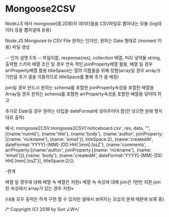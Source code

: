 ﻿# Mongoose2CSV
NodeJ.S 에서 mongoose(몽고DB)의 데이터들을 CSV파일로 뽑아내는 모듈 (log데이터 등을 뽑아낼때 유용)

Node.JS Mongoose to CSV File
원하는 인자만, 원하는 Date 형태로 (moment 이용) 파일 생성

-- 인자 설명 5개 --
파일이름, response(res), collection 배열, 미리 넣어둘 string, 출력할 스키마 배열
조인 일 경우 연속 적인 joinProperty배열 활용, 배열 일 경우 arrProperty배열 활용
titleSpace는 열의 이름들을 위해 정함(array일 경우 array크기만큼 추가 셀을 이용하므로 titleSpace를 통해 추가 셀 배정)

join일 경우 반드시 원하는 schema를 포함한 joinProperty속성을 포함한 배열을
Array일 경우 원하는 schema를 포함한 arrProperty속성을 포함한 배열을 넣어야 하고

추가로 Date일 경우 원하는 타입을 dateFormat에 넣어주어야 함(안 넣으면 원래 형식대로 출력)

예시:
mongoose2CSV.mongoose2CSV('noticeboard.csv', res, data, "",[{name:'numId'}, {name:'title'}, {name:'body'}, 
      {name:'author', joinProperty:[{name: 'nickname'}, {name: 'email'}], titleSpace:2}, {name:'createdAt', dateFormat:'YYYY[-]MM[-]DD HH[:]mm[:]ssZ'},
      {name:'comments', arrProperty:[{name:'author', joinProperty:[{name: 'nickname'}, {name: 'email'}]},{name: 'body'}, {name:'createdAt', dateFormat:'YYYY[-]MM[-]DD HH[:]mm[:]ssZ'}], titleSpace:2}]);


-한계 

배열 일 경우에 대해 배열 속 배열은 지원x
배열 속 속성에 대해 join은 1번만 지원
join된 속성에서 array가 있는 경우 지원x

(내용 모두 출력은 하게 구현 할 수 있지만 셀에서 보여지는 모습의 문제 때문에 보류 중)

/* Copyright (C) 2018 by Son J.W*/
